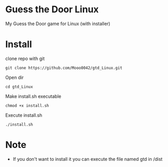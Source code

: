 # Guess the Door Linux
My Guess the Door game for Linux (with installer)

# Install
clone repo with git
```
git clone https://github.com/Mooo0042/gtd_Linux.git
```
Open dir
```
cd gtd_Linux
```
Make install.sh executable
```
chmod +x install.sh
```
Execute install.sh
```
./install.sh
```
# Note
- If you don't want to install it you can execute the file named gtd in /dist
